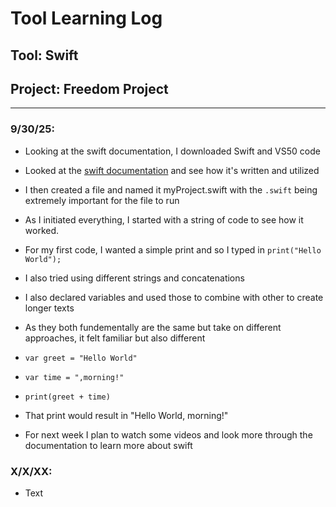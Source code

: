 # Tool Learning Log

## Tool: **Swift**

## Project: **Freedom Project**

---

### 9/30/25:
* Looking at the swift documentation, I downloaded Swift and VS50 code
* Looked at the [swift documentation](https://www.swift.org/documentation/) and see how it's written and utilized
* I then created a file and named it myProject.swift with the `.swift` being extremely important for the file to run
* As I initiated everything, I started with a string of code to see how it worked.

* For my first code, I wanted a simple print and so I typed in `print("Hello World");`
* I also tried using different strings and concatenations

* I also declared variables and used those to combine with other to create longer texts
* As they both fundementally are the same but take on different approaches, it felt familiar but also different

* `var greet = "Hello World"`
* `var time = ",morning!"`
* `print(greet + time)`
* That print would result in "Hello World, morning!"

* For next week I plan to watch some videos and look more through the documentation to learn more about swift


### X/X/XX:
* Text


<!--
* Links you used today (websites, videos, etc)
* Things you tried, progress you made, etc
* Challenges, a-ha moments, etc
* Questions you still have
* What you're going to try next
-->
